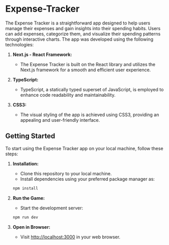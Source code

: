 # Expense-Tracker
The Expense Tracker is a straightforward app designed to help users manage their expenses and gain insights into their spending habits. Users can add expenses, categorize them, and visualize their spending patterns through interactive charts. The app was developed using the following technologies:
1. **Next.js - React Framework:**
    - The Expense Tracker is built on the React library and utilizes the Next.js framework for a smooth and efficient user experience.

2. **TypeScript:**
    - TypeScript, a statically typed superset of JavaScript, is employed to enhance code readability and maintainability.

3. **CSS3:**
    - The visual styling of the app is achieved using CSS3, providing an appealing and user-friendly interface.


## Getting Started

To start using the Expense Tracker app on your local machine, follow these steps:

1. **Installation:**
    - Clone this repository to your local machine.
    - Install dependencies using your preferred package manager as:

    ```bash
    npm install

2. **Run the Game:**
    - Start the development server:

    ```bash
    npm run dev

3. **Open in Browser:**
    - Visit [http://localhost:3000](http://localhost:3000) in your web browser.
